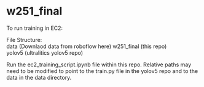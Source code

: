 # w251_final

To run training in EC2:

File Structure:  
    data  (Downlaod data from roboflow here)
    w251_final (this repo)  
    yolov5 (ultralitics yolov5 repo)  
  
Run the ec2_training_script.ipynb file within this repo. Relative paths may need to be modified to point to the train.py file in the yolov5 repo and to the data in the data directory.


